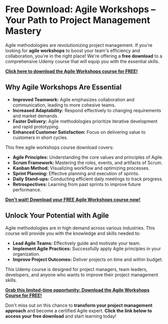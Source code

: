 # Free Download: Agile Workshops – Your Path to Project Management Mastery

Agile methodologies are revolutionizing project management. If you're looking for **agile workshops** to boost your team's efficiency and collaboration, you're in the right place! We're offering a **free download** to a comprehensive Udemy course that will equip you with the essential skills.

[**Click here to download the Agile Workshops course for FREE!**](https://udemywork.com/agile-workshops)

## Why Agile Workshops Are Essential

*   **Improved Teamwork:** Agile emphasizes collaboration and communication, leading to more cohesive teams.
*   **Increased Adaptability:** Respond effectively to changing requirements and market demands.
*   **Faster Delivery:** Agile methodologies prioritize iterative development and rapid prototyping.
*   **Enhanced Customer Satisfaction:** Focus on delivering value to customers in short cycles.

This free agile workshops course download covers:

*   **Agile Principles:** Understanding the core values and principles of Agile.
*   **Scrum Framework:** Mastering the roles, events, and artifacts of Scrum.
*   **Kanban Method:** Visualizing workflow and optimizing processes.
*   **Sprint Planning:** Effective planning and execution of sprints.
*   **Daily Stand-ups:** Conducting efficient daily meetings to track progress.
*   **Retrospectives:** Learning from past sprints to improve future performance.

[**Don't wait! Download your FREE Agile Workshops course now!**](https://udemywork.com/agile-workshops)

## Unlock Your Potential with Agile

Agile methodologies are in high demand across various industries. This course will provide you with the knowledge and skills needed to:

*   **Lead Agile Teams:** Effectively guide and motivate your team.
*   **Implement Agile Practices:** Successfully apply Agile principles in your organization.
*   **Improve Project Outcomes:** Deliver projects on time and within budget.

This Udemy course is designed for project managers, team leaders, developers, and anyone who wants to improve their project management skills.

[**Grab this limited-time opportunity: Download the Agile Workshops Course for FREE!**](https://udemywork.com/agile-workshops)

Don't miss out on this chance to **transform your project management approach** and become a certified Agile expert. **Click the link below to access your free download** and start learning today!

